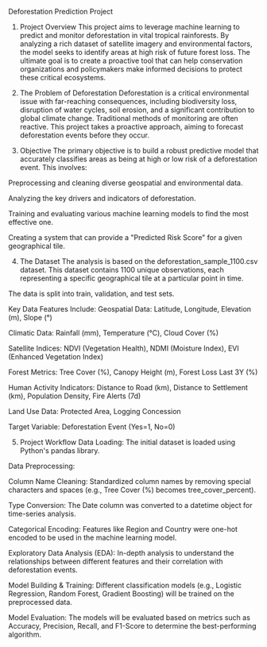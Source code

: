 Deforestation Prediction Project

1. Project Overview
This project aims to leverage machine learning to predict and monitor deforestation in vital tropical rainforests. By analyzing a rich dataset of satellite imagery and environmental factors, the model seeks to identify areas at high risk of future forest loss. The ultimate goal is to create a proactive tool that can help conservation organizations and policymakers make informed decisions to protect these critical ecosystems.

2. The Problem of Deforestation
Deforestation is a critical environmental issue with far-reaching consequences, including biodiversity loss, disruption of water cycles, soil erosion, and a significant contribution to global climate change. Traditional methods of monitoring are often reactive. This project takes a proactive approach, aiming to forecast deforestation events before they occur.

3. Objective
The primary objective is to build a robust predictive model that accurately classifies areas as being at high or low risk of a deforestation event. This involves:

Preprocessing and cleaning diverse geospatial and environmental data.

Analyzing the key drivers and indicators of deforestation.

Training and evaluating various machine learning models to find the most effective one.

Creating a system that can provide a "Predicted Risk Score" for a given geographical tile.

4. The Dataset
The analysis is based on the deforestation_sample_1100.csv dataset. This dataset contains 1100 unique observations, each representing a specific geographical tile at a particular point in time.

The data is split into train, validation, and test sets.

Key Data Features Include:
Geospatial Data: Latitude, Longitude, Elevation (m), Slope (°)

Climatic Data: Rainfall (mm), Temperature (°C), Cloud Cover (%)

Satellite Indices: NDVI (Vegetation Health), NDMI (Moisture Index), EVI (Enhanced Vegetation Index)

Forest Metrics: Tree Cover (%), Canopy Height (m), Forest Loss Last 3Y (%)

Human Activity Indicators: Distance to Road (km), Distance to Settlement (km), Population Density, Fire Alerts (7d)

Land Use Data: Protected Area, Logging Concession

Target Variable: Deforestation Event (Yes=1, No=0)

5. Project Workflow
Data Loading: The initial dataset is loaded using Python's pandas library.

Data Preprocessing:

Column Name Cleaning: Standardized column names by removing special characters and spaces (e.g., Tree Cover (%) becomes tree_cover_percent).

Type Conversion: The Date column was converted to a datetime object for time-series analysis.

Categorical Encoding: Features like Region and Country were one-hot encoded to be used in the machine learning model.

Exploratory Data Analysis (EDA): In-depth analysis to understand the relationships between different features and their correlation with deforestation events.

Model Building & Training: Different classification models (e.g., Logistic Regression, Random Forest, Gradient Boosting) will be trained on the preprocessed data.

Model Evaluation: The models will be evaluated based on metrics such as Accuracy, Precision, Recall, and F1-Score to determine the best-performing algorithm.



